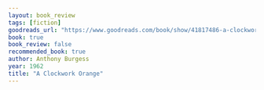 ```yaml
---
layout: book_review
tags: [fiction]
goodreads_url: "https://www.goodreads.com/book/show/41817486-a-clockwork-orange"
book: true
book_review: false
recommended_book: true
author: Anthony Burgess
year: 1962
title: "A Clockwork Orange"
---
```


